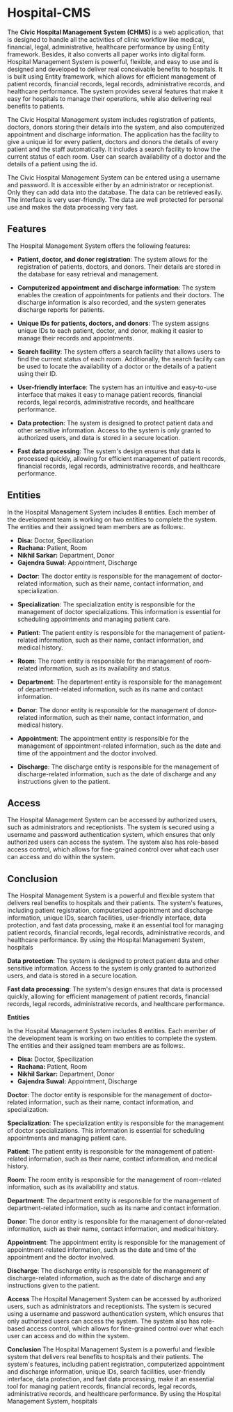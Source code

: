 # Hospital-CMS

<p>The <strong>Civic Hospital Management System (CHMS)</strong> is a web application, that is designed to handle all the activities of clinic workflow like medical, financial, legal, administrative, healthcare performance by using Entity framework. Besides, it also converts all paper works into digital form. Hospital Management System is powerful, flexible, and easy to use and is designed and developed to deliver real conceivable benefits to hospitals. It is built using Entity framework, which allows for efficient management of patient records, financial records, legal records, administrative records, and healthcare performance. The system provides several features that make it easy for hospitals to manage their operations, while also delivering real benefits to patients.</p>

<p>The Civic Hospital Management system includes registration of patients, doctors, donors storing their details into the system, and also computerized appointment and discharge information. The application has the facility to give a unique id for every patient, doctors and donors the details of every patient and the staff automatically. It includes a search facility to know the current status of each room. User can search availability of a doctor and the details of a patient using the id.</p>
<p>The Civic Hospital Management System can be entered using a username and password. It is accessible either by an administrator or receptionist. Only they can add data into the database. The data can be retrieved easily. The interface is very user-friendly. The data are well protected for personal use and makes the data processing very fast.</p>


## Features

The Hospital Management System offers the following features:

* **Patient, doctor, and donor registration**: The system allows for the registration of patients, doctors, and donors. Their details are stored in the database for easy retrieval and management.

* **Computerized appointment and discharge information**: The system enables the creation of appointments for patients and their doctors. The discharge information is also recorded, and the system generates discharge reports for patients.

* **Unique IDs for patients, doctors, and donors**: The system assigns unique IDs to each patient, doctor, and donor, making it easier to manage their records and appointments.

* **Search facility**: The system offers a search facility that allows users to find the current status of each room. Additionally, the search facility can be used to locate the availability of a doctor or the details of a patient using their ID.

* **User-friendly interface**: The system has an intuitive and easy-to-use interface that makes it easy to manage patient records, financial records, legal records, administrative records, and healthcare performance.

* **Data protection**: The system is designed to protect patient data and other sensitive information. Access to the system is only granted to authorized users, and data is stored in a secure location.

* **Fast data processing**: The system's design ensures that data is processed quickly, allowing for efficient management of patient records, financial records, legal records, administrative records, and healthcare performance.

## Entities
<p>In the Hospital Management System includes 8 entities. Each member of the development team is working on two entities to complete the system. The entities and their assigned team members are as follows:.</p>

<ul>
  <li><strong>Disa:</strong> Doctor, Specilization</li>
  <li><strong>Rachana:</strong> Patient, Room</li>
  <li><strong>Nikhil Sarkar:</strong> Department, Donor</li>
  <li><strong>Gajendra Suwal:</strong> Appointment, Discharge</li>
</ul>


* **Doctor**: The doctor entity is responsible for the management of doctor-related information, such as their name, contact information, and specialization.

* **Specialization**: The specialization entity is responsible for the management of doctor specializations. This information is essential for scheduling appointments and managing patient care.

* **Patient**: The patient entity is responsible for the management of patient-related information, such as their name, contact information, and medical history.

* **Room**: The room entity is responsible for the management of room-related information, such as its availability and status.

* **Department**: The department entity is responsible for the management of department-related information, such as its name and contact information.

* **Donor**: The donor entity is responsible for the management of donor-related information, such as their name, contact information, and medical history.

* **Appointment**: The appointment entity is responsible for the management of appointment-related information, such as the date and time of the appointment and the doctor involved.

* **Discharge**: The discharge entity is responsible for the management of discharge-related information, such as the date of discharge and any instructions given to the patient.

## Access

The Hospital Management System can be accessed by authorized users, such as administrators and receptionists. The system is secured using a username and password authentication system, which ensures that only authorized users can access the system. The system also has role-based access control, which allows for fine-grained control over what each user can access and do within the system.

## Conclusion

The Hospital Management System is a powerful and flexible system that delivers real benefits to hospitals and their patients. The system's features, including patient registration, computerized appointment and discharge information, unique IDs, search facilities, user-friendly interface, data protection, and fast data processing, make it an essential tool for managing patient records, financial records, legal records, administrative records, and healthcare performance. By using the Hospital Management System, hospitals

**Data protection**: The system is designed to protect patient data and other sensitive information. Access to the system is only granted to authorized users, and data is stored in a secure location.

**Fast data processing**: The system's design ensures that data is processed quickly, allowing for efficient management of patient records, financial records, legal records, administrative records, and healthcare performance.

**Entities**
<p>In the Hospital Management System includes 8 entities. Each member of the development team is working on two entities to complete the system. The entities and their assigned team members are as follows:.</p>

<ul>
  <li><strong>Disa:</strong> Doctor, Specilization</li>
  <li><strong>Rachana:</strong> Patient, Room</li>
  <li><strong>Nikhil Sarkar:</strong> Department, Donor</li>
  <li><strong>Gajendra Suwal:</strong> Appointment, Discharge</li>
</ul>


**Doctor**: The doctor entity is responsible for the management of doctor-related information, such as their name, contact information, and specialization.

**Specialization**: The specialization entity is responsible for the management of doctor specializations. This information is essential for scheduling appointments and managing patient care.

**Patient**: The patient entity is responsible for the management of patient-related information, such as their name, contact information, and medical history.

**Room**: The room entity is responsible for the management of room-related information, such as its availability and status.

**Department**: The department entity is responsible for the management of department-related information, such as its name and contact information.

**Donor**: The donor entity is responsible for the management of donor-related information, such as their name, contact information, and medical history.

**Appointment**: The appointment entity is responsible for the management of appointment-related information, such as the date and time of the appointment and the doctor involved.

**Discharge**: The discharge entity is responsible for the management of discharge-related information, such as the date of discharge and any instructions given to the patient.

**Access**
The Hospital Management System can be accessed by authorized users, such as administrators and receptionists. The system is secured using a username and password authentication system, which ensures that only authorized users can access the system. The system also has role-based access control, which allows for fine-grained control over what each user can access and do within the system.

**Conclusion**
The Hospital Management System is a powerful and flexible system that delivers real benefits to hospitals and their patients. The system's features, including patient registration, computerized appointment and discharge information, unique IDs, search facilities, user-friendly interface, data protection, and fast data processing, make it an essential tool for managing patient records, financial records, legal records, administrative records, and healthcare performance. By using the Hospital Management System, hospitals


  
